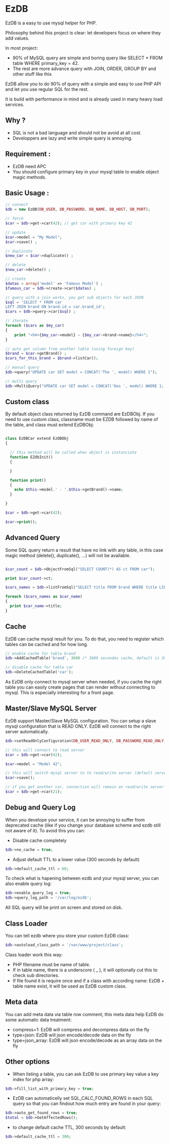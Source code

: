 EzDB
====

EzDB is a easy to use mysql helper for PHP.

Philosophy behind this project is clear: let developers focus on where they add values.

In most project:
 - 90% of MySQL query are simple and boring query like SELECT * FROM table WHERE primary_key = 42.
 - The rest are more advance query with JOIN, ORDER, GROUP BY and other stuff like this

EzDB allow you to do 90% of query with a simple and easy to use PHP API and let you use regular SQL for the rest.

It is build with performance in mind and is already used in many heavy load services.

Why ?
-------

 - SQL is not a bad language and should not be avoid at all cost.
 - Developpers are lazy and write simple query is annoying.

Requirement :
-------

 - EzDB need APC
 - You should configure primary key in your mysql table to enable object magic methods.

Basic Usage :
-------

```php
// connect
$db = new EzDB(DB_USER, DB_PASSWORD, DB_NAME, DB_HOST, DB_PORT);

// fetch
$car = $db->get->car(42); // get car with primary key 42

// update
$car->model = "My Model";
$car->save() ;

// duplicate
$new_car = $car->duplicate() ;

// delete
$new_car->delete() ; 

// create
$datas = array('model' => 'Famous Model') ;
$famous_car = $db->create->car($datas) ;

// query with a join works, you get sub objects for each JOIN
$sql = 'SELECT * FROM car
LEFT JOIN brand ON brand.id = car.brand_id';
$cars = $db->query->car($sql) ;

// iterate
foreach ($cars as $my_car)
{
	print "<h4>{$my_car->model} – {$my_car->brand->name}</h4>";
}

// auto get column from another table (using foreign key)
$brand = $car->getBrand() ;
$cars_for_this_brand = $brand->listCar();

// manual query
$db->query("UPDATE car SET model = CONCAT('The ', model) WHERE 1");

// multi query
$db->MultiQuery("UPDATE car SET model = CONCAT('Das ', model) WHERE 1; UPDATE car SET model = CONCAT('Le ', model) WHERE 1");
```

Custom class
-------

By default object class returned by EzDB command are EzDBObj. If you need to use custom class, classname must be EZDB followed by name of the table, and class must extend EzDBObj:

```php

class EzDBCar extend EzDBObj
{

  // this method will be called when object is instanciate
  function EZdbInit()
  {

  }

  function print()
  {
    echo $this->model.' - '.$this->getBrand()->name;
  }

}

$car = $db->get->car(42);

$car->print();
```

Advanced Query
-------

Some SQL query return a result that have no link with any table, in this case magic method (delete(), duplicate(), ...) will not be available.

```php

$car_count = $db->ObjectFromSql("SELECT COUNT(*) AS ct FROM car");

print $car_count->ct;

$cars_names = $db->listFromSql("SELECT title FROM brand WHERE title LIKE 'p%' ORDER BY title");

foreach ($cars_names as $car_name)
{
  print $car_name->title;
}
```

Cache
-------

EzDB can cache mysql result for you. To do that, you need to register which tables can be cached and for how long.

```php
// enable cache for table brand 
$db->AddCachedTable('brand', 3600 /* 3600 secondes cache, default is 300 */);

// disable cache for table car 
$db->DeleteCachedTable('car');
```

As EzDB only connect to mysql server when needed, if you cache the right table you can easily create pages that can render without connecting to mysql. This is especially interesting for a front page.

Master/Slave MySQL Server
-------

EzDB support Master/Slave MySQL configuration. You can setup a slave mysql configuration that is READ ONLY. EzDB will connect to the right server automatically.

```php
$db->setReadOnlyConfiguration(DB_USER_READ_ONLY, DB_PASSWORD_READ_ONLY, DB_NAME_READ_ONLY, DB_HOST_READ_ONLY, DB_PORT_READ_ONLY);

// this will connect to read server
$car = $db->get->car(42);

$car->model = "Model 42";

// this will switch mysql server to to read/write server (default server)
$car->save();

// if you get another car, connection will remain on read/write server
$car = $db->get->car(21);

```

Debug and Query Log
-------

When you develope your service, it can be annoying to suffer from deprecated cache (like if you change your database scheme and ezdb still not aware of it).
To avoid this you can:
 - Disable cache completely
```php
$db->no_cache = true;
```
 - Adjust default TTL to a lower value (300 seconds by default)
```php
$db->default_cache_ttl = 60;
```

To check what is hapening between ezdb and your mysql server, you can also enable query log:
```php
$db->enable_query_log = true;
$db->query_log_path = '/var/log/ezdb';
```

All SQL query will be print on screen and stored on disk.

Class Loader
-------

You can tell ezdb where you store your custom EzDB class:
```php
$db->autoload_class_path = '/var/www/project/class';
```
Class loader work this way:
 - PHP filename must be name of table.
 - If in table name, there is a underscore ( _ ), it will optionally cut this to check sub directories.
 - If file found it is require once and if a class with according name: EzDB + table name exist, it will be used as EzDB custom class.

Meta data
-------

You can add meta data via table row comment, this meta data help EzDB do some automatic data treatment:

 - compress=1: EzDB will compress and decompress data on the fly
 - type=json: EzDB will json encode/decode data on the fly
 - type=json_array: EzDB will json encode/decode as an array data on the fly

Other options
-------
 - When listing a table, you can ask EzDB to use primary key value a key index for php array:
```php
$db->fill_list_with_primary_key = true;
```
 - EzDB can automaticelly set SQL_CALC_FOUND_ROWS in each SQL query so that you can findout how much entry are found in your query:
```php
$db->auto_get_found_rows = true;
$total = $db->GetAffectedRows();
```
- to change default cache TTL, 300 seconds by default:
```php
$db->default_cache_ttl = 300;
```
